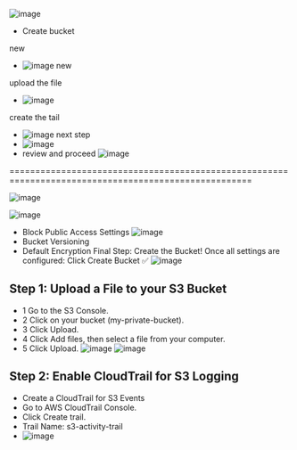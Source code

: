 ![image](https://github.com/user-attachments/assets/3a1f2f35-7cd5-4a9e-849d-b8b463dd36fe)
- Create bucket 

new 
- ![image](https://github.com/user-attachments/assets/b82d35d9-e21a-4887-afa1-f07420859f62)
new

upload the file
- ![image](https://github.com/user-attachments/assets/53afda2b-88b4-4a88-83b5-d15cac9be59e)

create the tail
- ![image](https://github.com/user-attachments/assets/e1bf5ed5-8b63-4bfc-a7f4-77a9b4d816c2)
next step 
- ![image](https://github.com/user-attachments/assets/b52c4fe8-b977-4f6c-985f-b8e544dcbf1a)
- review and proceed
![image](https://github.com/user-attachments/assets/9d0a3d8b-1ed3-4b0d-b748-a1b86ab775f4)


=====================================================================================================

![image](https://github.com/user-attachments/assets/5fb8872c-cb4b-41dc-a8c6-2338d677b04f)

![image](https://github.com/user-attachments/assets/c0005a3c-24ce-46b3-82cd-a608f90e36f8)

- Block Public Access Settings
![image](https://github.com/user-attachments/assets/20eebe84-3c10-4cc5-92e1-2fd1680f17ce)
- Bucket Versioning
- Default Encryption
Final Step: Create the Bucket!
Once all settings are configured:
Click Create Bucket ✅
![image](https://github.com/user-attachments/assets/e8be0752-2feb-4bdf-a673-f9a212f43a3f)

## Step 1: Upload a File to your S3 Bucket
- 1 Go to the S3 Console.
- 2 Click on your bucket (my-private-bucket).
- 3 Click Upload.
- 4 Click Add files, then select a file from your computer.
- 5 Click Upload.
![image](https://github.com/user-attachments/assets/88fc31fa-098c-4213-ad10-f352506b63d0)
![image](https://github.com/user-attachments/assets/8644ca90-5655-4074-8f81-9affe25abe04)

## Step 2: Enable CloudTrail for S3 Logging
- Create a CloudTrail for S3 Events
 - Go to AWS CloudTrail Console.
 - Click Create trail.
 - Trail Name: s3-activity-trail
 - ![image](https://github.com/user-attachments/assets/b19b17a0-5f9c-4102-8699-3f23a47301c7)

